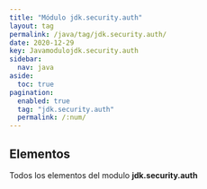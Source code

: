 ```yaml
---
title: "Módulo jdk.security.auth"
layout: tag
permalink: /java/tag/jdk.security.auth/
date: 2020-12-29
key: Javamodulojdk.security.auth
sidebar: 
  nav: java
aside: 
  toc: true
pagination: 
  enabled: true
  tag: "jdk.security.auth"
  permalink: /:num/
---
```


<h2>Elementos</h2>
Todos los elementos del modulo <strong>jdk.security.auth</strong>
